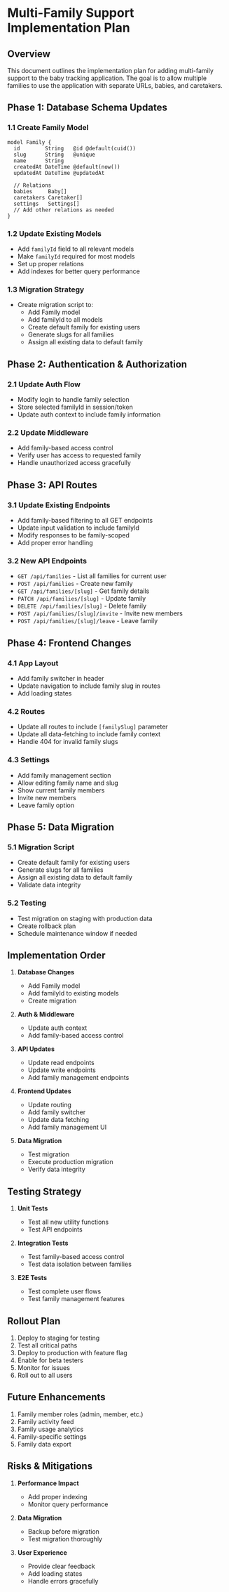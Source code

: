 # Multi-Family Support Implementation Plan

## Overview
This document outlines the implementation plan for adding multi-family support to the baby tracking application. The goal is to allow multiple families to use the application with separate URLs, babies, and caretakers.

## Phase 1: Database Schema Updates

### 1.1 Create Family Model
```prisma
model Family {
  id        String   @id @default(cuid())
  slug      String   @unique
  name      String
  createdAt DateTime @default(now())
  updatedAt DateTime @updatedAt
  
  // Relations
  babies     Baby[]
  caretakers Caretaker[]
  settings   Settings[]
  // Add other relations as needed
}
```

### 1.2 Update Existing Models
- Add `familyId` field to all relevant models
- Make `familyId` required for most models
- Set up proper relations
- Add indexes for better query performance

### 1.3 Migration Strategy
- Create migration script to:
  - Add Family model
  - Add familyId to all models
  - Create default family for existing users
  - Generate slugs for all families
  - Assign all existing data to default family

## Phase 2: Authentication & Authorization

### 2.1 Update Auth Flow
- Modify login to handle family selection
- Store selected familyId in session/token
- Update auth context to include family information

### 2.2 Update Middleware
- Add family-based access control
- Verify user has access to requested family
- Handle unauthorized access gracefully

## Phase 3: API Routes

### 3.1 Update Existing Endpoints
- Add family-based filtering to all GET endpoints
- Update input validation to include familyId
- Modify responses to be family-scoped
- Add proper error handling

### 3.2 New API Endpoints
- `GET /api/families` - List all families for current user
- `POST /api/families` - Create new family
- `GET /api/families/[slug]` - Get family details
- `PATCH /api/families/[slug]` - Update family
- `DELETE /api/families/[slug]` - Delete family
- `POST /api/families/[slug]/invite` - Invite new members
- `POST /api/families/[slug]/leave` - Leave family

## Phase 4: Frontend Changes

### 4.1 App Layout
- Add family switcher in header
- Update navigation to include family slug in routes
- Add loading states

### 4.2 Routes
- Update all routes to include `[familySlug]` parameter
- Update all data-fetching to include family context
- Handle 404 for invalid family slugs

### 4.3 Settings
- Add family management section
- Allow editing family name and slug
- Show current family members
- Invite new members
- Leave family option

## Phase 5: Data Migration

### 5.1 Migration Script
- Create default family for existing users
- Generate slugs for all families
- Assign all existing data to default family
- Validate data integrity

### 5.2 Testing
- Test migration on staging with production data
- Create rollback plan
- Schedule maintenance window if needed

## Implementation Order

1. **Database Changes**
   - Add Family model
   - Add familyId to existing models
   - Create migration

2. **Auth & Middleware**
   - Update auth context
   - Add family-based access control

3. **API Updates**
   - Update read endpoints
   - Update write endpoints
   - Add family management endpoints

4. **Frontend Updates**
   - Update routing
   - Add family switcher
   - Update data fetching
   - Add family management UI

5. **Data Migration**
   - Test migration
   - Execute production migration
   - Verify data integrity

## Testing Strategy

1. **Unit Tests**
   - Test all new utility functions
   - Test API endpoints

2. **Integration Tests**
   - Test family-based access control
   - Test data isolation between families

3. **E2E Tests**
   - Test complete user flows
   - Test family management features

## Rollout Plan

1. Deploy to staging for testing
2. Test all critical paths
3. Deploy to production with feature flag
4. Enable for beta testers
5. Monitor for issues
6. Roll out to all users

## Future Enhancements

1. Family member roles (admin, member, etc.)
2. Family activity feed
3. Family usage analytics
4. Family-specific settings
5. Family data export

## Risks & Mitigations

1. **Performance Impact**
   - Add proper indexing
   - Monitor query performance

2. **Data Migration**
   - Backup before migration
   - Test migration thoroughly

3. **User Experience**
   - Provide clear feedback
   - Add loading states
   - Handle errors gracefully